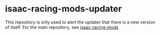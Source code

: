# isaac-racing-mods-updater

This repository is only used to alert the updater that there is a new version of itself.
For the main repository, see [isaac-racing-mods](https://github.com/Zamiell/isaac-racing-mods/)
